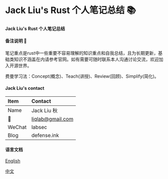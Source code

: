 # Jack Liu's Rust 个人笔记总结 📚

#### Jack Liu's Rust 个人笔记总结

#### 备注说明 📝

笔记重点是rust中一些重要不容易理解的知识重点和自我总结，且为长期更新，基础类知识不涵盖在内请参考官网。如有需要可随时联系本人沟通讨论交流，欢迎加入开源世界。

费曼学习法：Concept(概念)、Teach(讲授)、Review(回顾)、Simplify(简化)。

#### Jack Liu's contact
| Item  | Contact |
| :------ | :---------- |
| Name | Jack Liu 秋 |
| 📧 | ljqlab@gmail.com |
| WeChat | labsec |
| Blog | defense.ink |

#### 语言文档
[English](EN)

[中文](zh-CN)

